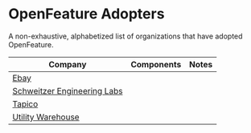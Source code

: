 # OpenFeature Adopters

A non-exhaustive, alphabetized list of organizations that have adopted OpenFeature.

| Company                                           | Components                      |  Notes                                                                                                               |
| ------------------------------------------------  | ------------------------------- |  :-----------------------------------------------------------------------------------------------------------------: |
| [Ebay](https://www.ebay.com)                      |                                 |                                                                                                                      |
| [Schweitzer Engineering Labs](https://selinc.com) |                                 |                                                                                                                      |
| [Tapico](https://tapico.io)                       |                                 |                                                                                                                      |
| [Utility Warehouse](https://uw.co.uk)             |                                 |                                                                                                                      |
